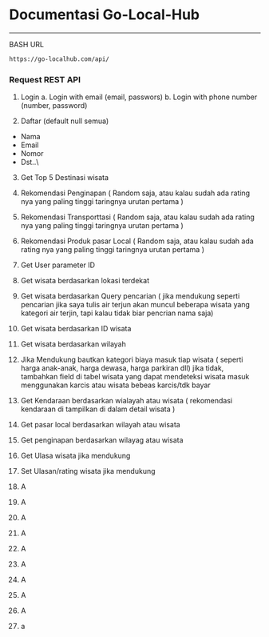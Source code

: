 # Documentasi Go-Local-Hub
---
BASH URL
```bash
https://go-localhub.com/api/
```


### Request REST API
1.	Login
a.	Login with email (email, passwors)
b.	Login with phone number (number, password)

2.	Daftar (default null semua)
-	Nama
-	Email
-	Nomor
-	Dst..\

3.	Get Top 5 Destinasi wisata

4.	Rekomendasi Penginapan ( Random saja, atau kalau sudah ada rating nya yang paling tinggi taringnya urutan pertama )

5.	Rekomendasi Transporttasi ( Random saja, atau kalau sudah ada rating nya yang paling tinggi taringnya urutan pertama )

6.	Rekomendasi Produk pasar Local ( Random saja, atau kalau sudah ada rating nya yang paling tinggi taringnya urutan pertama )

7.	Get User parameter ID

8.	Get wisata berdasarkan lokasi terdekat
9.	Get wisata berdasarkan Query pencarian ( jika mendukung seperti pencarian jika saya tulis air terjun akan muncul beberapa wisata yang kategori air terjin, tapi kalau tidak biar pencrian nama saja)
10.	Get wisata berdasarkan ID wisata
11.	Get wisata berdasarkan wilayah
12.	Jika Mendukung bautkan kategori biaya masuk tiap wisata ( seperti harga anak-anak, harga dewasa, harga parkiran dll) jika tidak, tambahkan field di tabel wisata yang dapat mendeteksi wisata masuk menggunakan karcis atau wisata bebeas karcis/tdk bayar
13.	Get Kendaraan berdasarkan wialayah atau wisata ( rekomendasi kendaraan di tampilkan di dalam detail wisata )
14.	Get pasar local berdasarkan wilayah atau wisata
15.	Get penginapan berdasarkan wilayag atau wisata
16.	Get Ulasa wisata jika mendukung
17.	Set Ulasan/rating wisata jika mendukung
18.	A
19.	A
20.	A
21.	A
22.	A
23.	A
24.	A
25.	A
26.	A
27.	a
     

